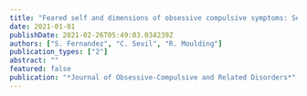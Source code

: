 ```yaml
---
title: "Feared self and dimensions of obsessive compulsive symptoms: Sexual orientation-obsessions, relationship obsessions, and general OCD symptoms"
date: 2021-01-01
publishDate: 2021-02-26T05:49:03.034239Z
authors: ["S. Fernandez", "C. Sevil", "R. Moulding"]
publication_types: ["2"]
abstract: ""
featured: false
publication: "*Journal of Obsessive-Compulsive and Related Disorders*"
---
```


